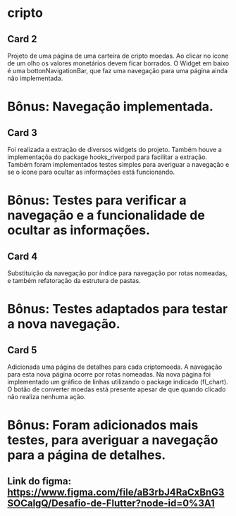 # cripto  

## Card 2

Projeto de uma página de uma carteira de cripto moedas. Ao clicar no ícone de um olho os valores monetários devem ficar borrados. O Widget em baixo é uma bottonNavigationBar, que faz uma navegação para uma página ainda não implementada. 

# Bônus: Navegação implementada. 

## Card 3

Foi realizada a extração de diversos widgets do projeto. Também houve a implementaçõa do package hooks_riverpod para facilitar a extração. Também foram implementados testes simples para averiguar a navegação e se o ícone para ocultar as informações está funcionando. 

# Bônus: Testes para verificar a navegação e a funcionalidade de ocultar as informações. 

## Card 4

Substituição da navegação por índice para navegação por rotas nomeadas, e também refatoração da estrutura de pastas.

# Bônus: Testes adaptados para testar a nova navegação.

## Card 5

Adicionada uma página de detalhes para cada criptomoeda. A navegação para esta nova página ocorre por rotas nomeadas. Na nova página foi implementado um gráfico de linhas utilizando o package indicado (fl_chart). O botão de converter moedas está presente apesar de que quando clicado não realiza nenhuma ação.

# Bônus: Foram adicionados mais testes, para averiguar a navegação para a página de detalhes.

## Link do figma: https://www.figma.com/file/aB3rbJ4RaCxBnG3SOCalgQ/Desafio-de-Flutter?node-id=0%3A1
